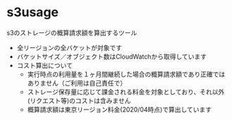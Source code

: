 # s3usage

s3のストレージの概算請求額を算出するツール

* 全リージョンの全バケットが対象です
* バケットサイズ／オブジェクト数はCloudWatchから取得しています
* コスト算出について
  * 実行時点の利用量を１ヶ月間継続した場合の概算請求額であり正確ではありません（ご利用は自己責任で）
  * ストレージ保存量に応じて課金される料金を対象としており、それ以外(リクエスト等)のコストは含みません
  * 概算請求額は東京リージョン料金(2020/04時点)で算出しています
